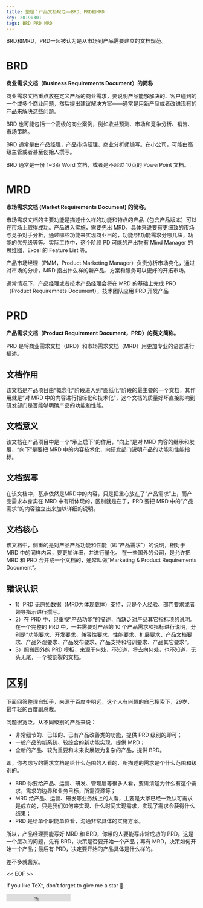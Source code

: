 ```yaml
---
title: 整理：产品文档规范——BRD、PRD和MRD
key: 20190301
tags: BRD PRD MRD
---
```


BRD和MRD，PRD一起被认为是从市场到产品需要建立的文档规范。 

<!--more-->


# BRD


**商业需求文档（Business Requirements Document）的简称**


商业需求文档重点放在定义产品的商业需求，要说明产品能够解决的、客户碰到的一个或多个商业问题，然后提出建议解决方案——通常是用新产品或者改进现有的产品来解决这些问题。

BRD 也可能包括一个高级的商业案例，例如收益预测、市场和竞争分析、销售、市场策略。

BRD 通常是由产品经理，产品市场经理、商业分析师编写。在小公司，可能由高级主管或者甚至创始人撰写。

BRD 通常是一份 1~3页 Word 文档，或者是不超过 10页的 PowerPoint 文档。



# MRD

**市场需求文档 (Market Requirements Document) 的简称。**

市场需求文档的主要功能是描述什么样的功能和特点的产品（包含产品版本）可以在市场上取得成功。产品进入实施，需要先出 MRD，具体来说要有更细致的市场与竞争对手分析，通过哪些功能来实现商业目的，功能/非功能需求分哪几块，功能的优先级等等。实际工作中，这个阶段 PD 可能的产出物有 Mind Manager 的思维图，Excel 的 Feature List 等。

产品市场经理（PMM，Product Marketing Manager）负责分析市场变化，通过对市场的分析，MRD 指出什么样的新产品、方案和服务可以更好的开拓市场。

通常情况下，产品经理或者技术产品经理会将在 MRD 的基础上完成 PRD（Product Requiremnets Document），技术团队应用 PRD 开发产品




# PRD

**产品需求文档（Product Requirement Document，PRD）的英文简称。**

PRD 是将商业需求文档（BRD）和市场需求文档（MRD）用更加专业的语言进行描述。

## 文档作用

该文档是产品项目由“概念化”阶段进入到“图纸化”阶段的最主要的一个文档，其作用就是“对 MRD 中的内容进行指标化和技术化”，这个文档的质量好坏直接影响到研发部门是否能够明确产品的功能和性能。

## 文档意义

该文档在产品项目中是一个“承上启下”的作用，“向上”是对 MRD 内容的继承和发展，“向下”是要把 MRD 中的内容技术化，向研发部门说明产品的功能和性能指标。

## 文档撰写

在该文档中，基点依然是MRD中的内容，只是把重心放在了“产品需求”上，而产品需求本身实在 MRD 中有所体现的，区别就是在于，PRD 要把 MRD 中的“产品需求”的内容独立出来加以详细的说明。

## 文档核心

该文档中，侧重的是对产品产品功能和性能（即“产品需求”）的说明，相对于 MRD 中的同样内容，要更加详细，并进行量化。
在一些国外的公司，是允许把 MRD 和 PRD 合并成一个文档的，通常叫做“Marketing & Product Requirements Document”。

## 错误认识

- 1）PRD 无原始数据（MRD为体现载体）支持，只是个人经验、部门要求或者领导指示进行撰写。
- 2）在 PRD 中，只重视“产品功能”的描述，而缺乏对产品其它指标项的说明。在一个完整的 PRD 中，一共需要对产品的 10 个产品需求项指标进行说明，分别是“功能要求、开发要求、兼容性要求、性能要求、扩展要求、产品文档要求、产品外观要求、产品发布要求、产品支持和培训要求、产品其它要求”。
- 3）照搬国外的 PRD 模板，来源于何处，不知道，将去向何处，也不知道，无头无尾，一个被割裂的文档。



# 区别

下面回答整理自知乎，来源于百度李明远，这个人有兴趣的自己搜索下，29岁，最年轻的百度副总裁。

问题很宽泛。从不同级别的产品来说：

- 非常细节的、已知的、已有产品改善类的功能，提供 PRD 级别的即可；
- 一般产品的新系统、较综合的新功能实现，提供 MRD；
- 全新的产品、较为重要和未来发展较为复杂的产品，提供 BRD。


即，你考虑写的需求文档是给什么范围的人看的、所描述的需求是个什么范围和级别的。

- BRD 你要给产品、运营、研发、管理层等很多人看，要讲清楚为什么有这个需求，需求的边界和业务目标，所需资源等；
- MRD 给产品、运营、研发等业务线上的人看，主要是大家已经一致认可需求是成立的，只是我们如何来实现、什么时间实现需求，实现了需求会获得什么结果；
- PRD 是给单个职能单位看，沟通非常具体的实施方案。

所以，产品经理要能写好 MRD 和 BRD，你带的人要能写非常成功的 PRD。这是一个层次的问题，先有 BRD，决策是否要开始一个产品；再有 MRD，决策如何开始一个产品；最后有 PRD，决定要开始的产品具体是什么样的。


差不多就酱紫。

<< EOF >>

If you like TeXt, don't forget to give me a star :star2:.

<iframe src="https://ghbtns.com/github-btn.html?user=kitian616&repo=jekyll-TeXt-theme&type=star&count=true" frameborder="0" scrolling="0" width="170px" height="20px"></iframe>
